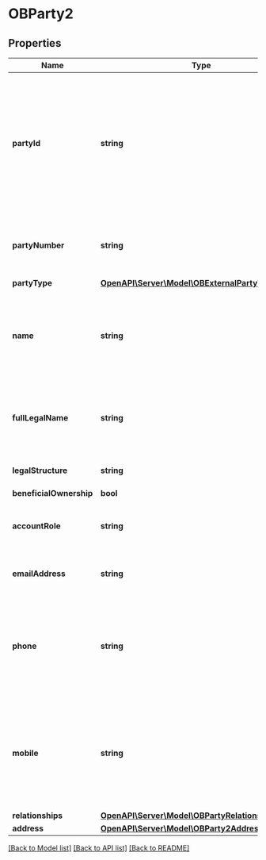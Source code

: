 # OBParty2

## Properties
Name | Type | Description | Notes
------------ | ------------- | ------------- | -------------
**partyId** | **string** | A unique and immutable identifier used to identify the customer resource. This identifier has no meaning to the account owner. | 
**partyNumber** | **string** | Number assigned by an agent to identify its customer. | [optional] 
**partyType** | [**OpenAPI\Server\Model\OBExternalPartyType1Code**](OBExternalPartyType1Code.md) |  | [optional] 
**name** | **string** | Name by which a party is known and which is usually used to identify that party. | [optional] 
**fullLegalName** | **string** | Specifies a character string with a maximum length of 350 characters. | [optional] 
**legalStructure** | **string** | Legal standing of the party. | [optional] 
**beneficialOwnership** | **bool** |  | [optional] 
**accountRole** | **string** | A party’s role with respect to the related account. | [optional] 
**emailAddress** | **string** | Address for electronic mail (e-mail). | [optional] 
**phone** | **string** | Collection of information that identifies a phone number, as defined by telecom services. | [optional] 
**mobile** | **string** | Collection of information that identifies a mobile phone number, as defined by telecom services. | [optional] 
**relationships** | [**OpenAPI\Server\Model\OBPartyRelationships1**](OBPartyRelationships1.md) |  | [optional] 
**address** | [**OpenAPI\Server\Model\OBParty2AddressInner**](OBParty2AddressInner.md) |  | [optional] 

[[Back to Model list]](../README.md#documentation-for-models) [[Back to API list]](../README.md#documentation-for-api-endpoints) [[Back to README]](../README.md)


